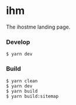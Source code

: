 # ihm

The ihostme landing page.

### Develop

    $ yarn dev

### Build

    $ yarn clean
    $ yarn dev
    $ yarn build
    $ yarn build:sitemap

